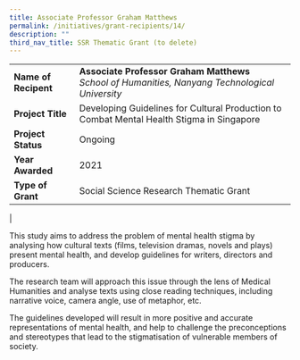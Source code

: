 ```yaml
---
title: Associate Professor Graham Matthews
permalink: /initiatives/grant-recipients/14/
description: ""
third_nav_title: SSR Thematic Grant (to delete)
---
```



|  |  |
|---|---|
| **Name of Recipent** | **Associate Professor Graham Matthews**<br>_School of Humanities, Nanyang Technological University_ |
| **Project Title** | Developing Guidelines for Cultural Production to Combat Mental Health Stigma in Singapore |
| **Project Status** | Ongoing |
| **Year Awarded** | 2021 |
| **Type of Grant** | Social Science Research Thematic Grant |
|

This study aims to address the problem of mental health stigma by analysing how cultural texts (films, television dramas, novels and plays) present mental health, and develop guidelines for writers, directors and producers.  

The research team will approach this issue through the lens of Medical Humanities and analyse texts using close reading techniques, including narrative voice, camera angle, use of metaphor, etc.  

The guidelines developed will result in more positive and accurate representations of mental health, and help to challenge the preconceptions and stereotypes that lead to the stigmatisation of vulnerable members of society.
